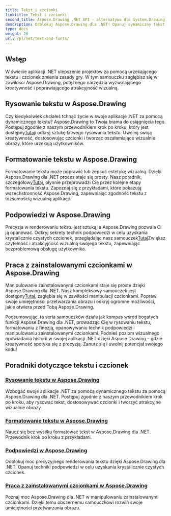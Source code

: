 ```yaml
---
title: Tekst i czcionki
linktitle: Tekst i czcionki
second_title: Aspose.Drawing .NET API - alternatywa dla System.Drawing.Common
description: Odblokuj Aspose.Drawing dla .NET! Opanuj dynamiczny tekst, czcionki i tworzenie obrazów. Doskonałe formatowanie tekstu, podpowiedzi i manipulacja czcionkami w celu uzyskania krystalicznie czystych efektów wizualnych.
type: docs
weight: 26
url: /pl/net/text-and-fonts/
---
```


## Wstęp
W świecie aplikacji .NET ulepszenie projektów za pomocą urzekającego tekstu i czcionek zmienia zasady gry. W tym samouczku zagłębisz się w zawiłości Aspose.Drawing, potężnego narzędzia wyzwalającego kreatywność i poprawiającego atrakcyjność wizualną.

## Rysowanie tekstu w Aspose.Drawing
Czy kiedykolwiek chciałeś tchnąć życie w swoje aplikacje .NET za pomocą dynamicznego tekstu? Aspose.Drawing to Twoja brama do osiągnięcia tego. Postępuj zgodnie z naszym przewodnikiem krok po kroku, który jest dostępny[Tutaj](./draw-text/)i odkryj sztukę łatwego rysowania tekstu. Uwolnij swoją kreatywność, dostosowując czcionki i tworząc oszałamiające wizualnie obrazy, które urzekają użytkowników.

## Formatowanie tekstu w Aspose.Drawing
 Formatowanie tekstu może poprawić lub zepsuć estetykę wizualną. Dzięki Aspose.Drawing dla .NET proces staje się prosty. Nasz poradnik, szczegółowy[Tutaj](./format-text/), płynnie przeprowadzi Cię przez kolejne etapy formatowania tekstu. Zapoznaj się z przykładami, które pokazują wszechstronność Aspose.Drawing, zapewniając zgodność tekstu z tożsamością wizualną aplikacji.

## Podpowiedzi w Aspose.Drawing
 Precyzja w renderowaniu tekstu jest sztuką, a Aspose.Drawing pozwala Ci ją opanować. Odkryj sekrety technik podpowiedzi w celu uzyskania krystalicznie czystych czcionek, przeglądając nasz samouczek[Tutaj](./hinting/)Zwiększ czytelność i atrakcyjność wizualną swojego tekstu, zapewniając bezproblemową obsługę użytkownika.

## Praca z zainstalowanymi czcionkami w Aspose.Drawing
 Manipulowanie zainstalowanymi czcionkami staje się proste dzięki Aspose.Drawing dla .NET. Nasz kompleksowy samouczek jest dostępny[Tutaj](./installed-fonts/), zagłębia się w zawiłości manipulacji czcionkami. Popraw swoje umiejętności przetwarzania obrazu i odkryj ogromne możliwości, jakie otwiera przed Tobą Aspose.Drawing.

Podsumowując, ta seria samouczków działa jak kompas wśród bogatych funkcji Aspose.Drawing dla .NET, prowadząc Cię w rysowaniu tekstu, formatowaniu z finezją, opanowywaniu technik podpowiedzi i manipulowaniu zainstalowanymi czcionkami. Podnieś poziom wizualnego opowiadania historii w swojej aplikacji .NET dzięki Aspose.Drawing – gdzie kreatywność spotyka się z precyzją. Zanurz się i uwolnij potencjał swojego kodu!
## Poradniki dotyczące tekstu i czcionek
### [Rysowanie tekstu w Aspose.Drawing](./draw-text/)
Wzbogać swoje aplikacje .NET za pomocą dynamicznego tekstu za pomocą Aspose.Drawing dla .NET. Postępuj zgodnie z naszym przewodnikiem krok po kroku, aby rysować tekst, dostosowywać czcionki i tworzyć atrakcyjne wizualnie obrazy.
### [Formatowanie tekstu w Aspose.Drawing](./format-text/)
Naucz się bez wysiłku formatować tekst w Aspose.Drawing dla .NET. Przewodnik krok po kroku z przykładami.
### [Podpowiedzi w Aspose.Drawing](./hinting/)
Odblokuj moc precyzyjnego renderowania tekstu dzięki Aspose.Drawing dla .NET. Opanuj techniki podpowiedzi w celu uzyskania krystalicznie czystych czcionek.
### [Praca z zainstalowanymi czcionkami w Aspose.Drawing](./installed-fonts/)
Poznaj moc Aspose.Drawing dla .NET w manipulowaniu zainstalowanymi czcionkami. Dzięki temu obszernemu samouczkowi rozwiń swoje umiejętności przetwarzania obrazu.